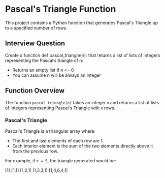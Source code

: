 # Pascal's Triangle Function

This project contains a Python function that generates Pascal's Triangle up to a specified number of rows.

## Interview Question

Create a function def pascal_triangle(n): that returns a list of lists of integers representing the Pascal’s triangle of n:
- Returns an empty list if n <= 0
- You can assume n will be always an integer

## Function Overview

The function `pascal_triangle(n)` takes an integer `n` and returns a list of lists of integers representing Pascal's Triangle with `n` rows.

### Pascal's Triangle

Pascal's Triangle is a triangular array where:
- The first and last elements of each row are 1.
- Each interior element is the sum of the two elements directly above it from the previous row.

For example, if `n = 5`, the triangle generated would be:

[1]
[1,1]
[1,2,1]
[1,3,3,1]
[1,4,6,4,1]
